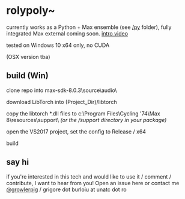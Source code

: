 # rolypoly~

currently works as a Python + Max ensemble (see [/py](/py) folder), fully integrated Max external coming soon. [intro video](https://youtu.be/UHBIzfc5DCI)

tested on Windows 10 x64 only, no CUDA

(OSX version tba)

## build (Win)

clone repo into max-sdk-8.0.3\source\audio\

download LibTorch into (Project_Dir)/libtorch

copy the libtorch *.dll files to c:\Program Files\Cycling '74\Max 8\resources\support\ *(or the /support directory in your package)*

open the VS2017 project, set the config to Release / x64

build

## say hi

if you're interested in this tech and would like to use it / comment / contribute, I want to hear from you! Open an issue here or contact me [@growlerpig](https://twitter.com/growlerpig/) / grigore dot burloiu at unatc dot ro
